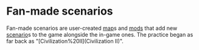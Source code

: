 # Fan-made scenarios

Fan-made scenarios are user-created [map](map)s and [mods](mods) that add new [scenario](scenario)s to the game alongside the in-game ones. The practice began as far back as "[Civilization%20II](Civilization II)".